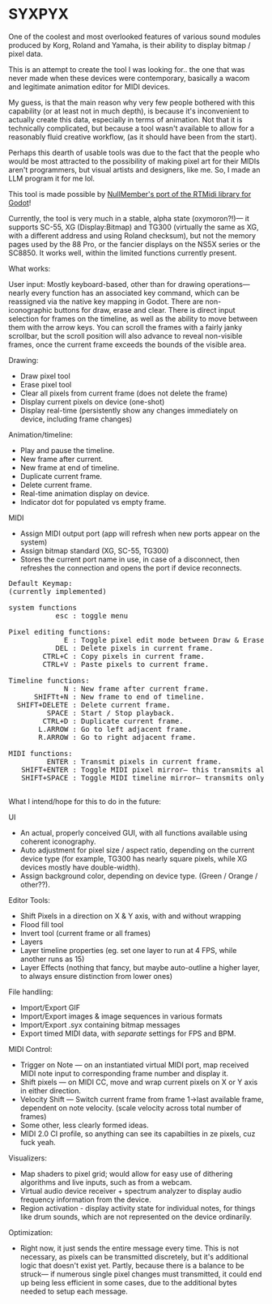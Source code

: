 # SYXPYX
One of the coolest and most overlooked features of various sound modules produced by Korg, Roland and Yamaha, is their ability to display bitmap / pixel data.

This is an attempt to create the tool I was looking for.. the one that was never made when these devices were contemporary, basically a wacom and legitimate animation editor for MIDI devices.

My guess, is that the main reason why very few people bothered with this capability (or at least not in much depth), is because it's inconvenient to actually create this data, especially in terms of animation. Not that it is technically complicated, but because a tool wasn't available to allow for a reasonably fluid creative workflow, (as it should have been from the start). 

Perhaps this dearth of usable tools was due to the fact that the people who would be most attracted to the possibility of making pixel art for their MIDIs aren't programmers, but visual artists and designers, like me. So, I made an LLM program it for me lol. 

This tool is made possible by [NullMember's port of the RTMidi library for Godot](https://github.com/NullMember/godot-rtmidi/releases)!

Currently, the tool is very much in a stable, alpha state (oxymoron?!)— it supports SC-55, XG (Display:Bitmap) and TG300 (virtually the same as XG, with a different address and using Roland checksum), but not the memory pages used by the 88 Pro, or the fancier displays on the NS5X series or the SC8850. It works well, within the limited functions currently present.

What works:

User input:
Mostly keyboard-based, other than for drawing operations— nearly every function has an associated key command, which can be reassigned via the native key mapping in Godot.
There are non-iconographic buttons for draw, erase and clear. 
There is direct input selection for frames on the timeline, as well as the ability to move between them with the arrow keys. 
You can scroll the frames with a fairly janky scrollbar, but the scroll position will also advance to reveal non-visible frames, once the current frame exceeds the bounds of the visible area.

Drawing:
- Draw pixel tool
- Erase pixel tool
- Clear all pixels from current frame (does not delete the frame)
- Display current pixels on device (one-shot)
- Display real-time (persistently show any changes immediately on device, including frame changes)
  
Animation/timeline:
- Play and pause the timeline.
- New frame after current.
- New frame at end of timeline.
- Duplicate current frame.
- Delete current frame.
- Real-time animation display on device.
- Indicator dot for populated vs empty frame.

MIDI
- Assign MIDI output port (app will refresh when new ports appear on the system)
- Assign bitmap standard (XG, SC-55, TG300)
- Stores the current port name in use, in case of a disconnect, then refreshes the connection and opens the port if device reconnects.

<pre>
Default Keymap:
(currently implemented)

system functions
           esc : toggle menu

Pixel editing functions:
             E : Toggle pixel edit mode between Draw & Erase.
           DEL : Delete pixels in current frame.
        CTRL+C : Copy pixels in current frame.
        CTRL+V : Paste pixels to current frame.

Timeline functions:
             N : New frame after current frame.
      SHIFTt+N : New frame to end of timeline.
  SHIFT+DELETE : Delete current frame.
         SPACE : Start / Stop playback.
        CTRL+D : Duplicate current frame.
       L.ARROW : Go to left adjacent frame.
       R.ARROW : Go to right adjacent frame.

MIDI functions:
         ENTER : Transmit pixels in current frame.
   SHIFT+ENTER : Toggle MIDI pixel mirror— this transmits all pixel/frame changes to device in real-time. (wacom mode)
   SHIFT+SPACE : Toggle MIDI timeline mirror— transmits only timeline output to device as it plays.
   </pre>


What I intend/hope for this to do in the future:

UI
- An actual, properly conceived GUI, with all functions available using coherent iconography.
- Auto adjustment for pixel size / aspect ratio, depending on the current device type (for example, TG300 has nearly square pixels, while XG devices mostly have double-width).
- Assign background color, depending on device type. (Green / Orange / other??).

Editor Tools:
- Shift Pixels in a direction on X & Y axis, with and without wrapping
- Flood fill tool
- Invert tool (current frame or all frames)
- Layers
- Layer timeline properties (eg. set one layer to run at 4 FPS, while another runs as 15)
- Layer Effects (nothing that fancy, but maybe auto-outline a higher layer, to always ensure distinction from lower ones)
  
File handling:
- Import/Export GIF
- Import/Export images & image sequences in various formats
- Import/Export .syx containing bitmap messages
- Export timed MIDI data, with *separate* settings for FPS and BPM.
  
MIDI Control:
- Trigger on Note — on an instantiated virtual MIDI port, map received MIDI note input to corresponding frame number and display it.
- Shift pixels — on MIDI CC, move and wrap current pixels on X or Y axis in either direction.
- Velocity Shift — Switch current frame from frame 1->last available frame, dependent on note velocity. (scale velocity across total number of frames)
- Some other, less clearly formed ideas.
- MIDI 2.0 CI profile, so anything can see its capabilties in ze pixels, cuz fuck yeah.

Visualizers:
- Map shaders to pixel grid; would allow for easy use of dithering algorithms and live inputs, such as from a webcam.
- Virtual audio device receiver + spectrum analyzer to display audio frequency information from the device.
- Region activation - display activity state for individual notes, for things like drum sounds, which are not represented on the device ordinarily.

Optimization:
- Right now, it just sends the entire message every time. This is not necessary, as pixels can be transmitted discretely, but it's additional logic that doesn't exist yet. Partly, because there is a balance to be struck— if numerous single pixel changes must transmitted, it could end up being less efficient in some cases, due to the additional bytes needed to setup each message.
